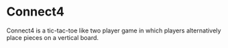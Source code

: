 # Connect4
Connect4 is a tic-tac-toe like two player game in which players alternatively place pieces on a vertical board.
